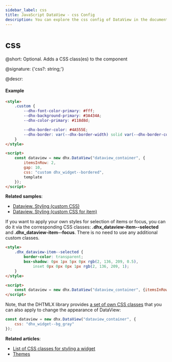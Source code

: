 ```yaml
---
sidebar_label: css
title: JavaScript DataView - css Config 
description: You can explore the css config of DataView in the documentation of the DHTMLX JavaScript UI library. Browse developer guides and API reference, try out code examples and live demos, and download a free 30-day evaluation version of DHTMLX Suite 7.
---
```


# css

@short: Optional. Adds a CSS class(es) to the component

@signature: {'css?: string;'}

@descr:
#### Example

~~~html
<style>
    .custom {
        --dhx-font-color-primary: #fff;
        --dhx-background-primary: #3A434A;
        --dhx-color-primary: #118d8d;

        --dhx-border-color: #4A555E;
        --dhx-border: var(--dhx-border-width) solid var(--dhx-border-color);
    }
</style>

<script>
	const dataview = new dhx.DataView("dataview_container", {
    	itemsInRow: 2, 
    	gap: 10,
    	css: "custom dhx_widget--bordered",
    	template
	});
</script>
~~~

**Related samples**:
- [Dataview. Styling (custom CSS)](https://snippet.dhtmlx.com/j1yv94o8)
- [Dataview. Styling (custom CSS for item)](https://snippet.dhtmlx.com/kpnzizbf)

If you want to apply your own styles for selection of items or focus, you can do it via the corresponding CSS classes: **.dhx_dataview-item--selected** and **.dhx_dataview-item--focus**.
There is no need to use any additional custom classes.

~~~html
<style>
    .dhx_dataview-item--selected {
        border-color: transparent;
        box-shadow: 0px 1px 5px 0px rgb(2, 136, 209, 0.5), 
            inset 0px 0px 0px 1px rgb(2, 136, 209, 1);
    }
</style>

<script>
    const dataview = new dhx.DataView("dataview_container", {itemsInRow: 3});
</script>
~~~

Note, that the DHTMLX library provides [a set of own CSS classes](helpers/base_elements.md#list-of-css-classes-for-styling-a-widget) that you can also apply to change the appearance of DataView:

~~~js
const dataview = new dhx.DataView("dataview_container", {
    css: "dhx_widget--bg_gray"
});
~~~

**Related articles**: 
- [List of CSS classes for styling a widget](helpers/base_elements.md#list-of-css-classes-for-styling-a-widget)
- [Themes](themes.md)

